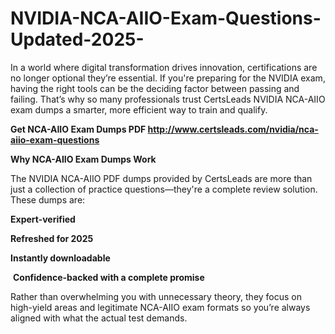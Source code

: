 # NVIDIA-NCA-AIIO-Exam-Questions-Updated-2025-
<p>In a world where digital transformation drives innovation, certifications are no longer optional they&rsquo;re essential. If you&#39;re preparing for the NVIDIA exam, having the right tools can be the deciding factor between passing and failing. That&rsquo;s why so many professionals trust CertsLeads NVIDIA NCA-AIIO exam dumps a smarter, more efficient way to train and qualify.</p> <p><strong>Get NCA-AIIO Exam Dumps PDF&nbsp;<a href="http://www.certsleads.com/nvidia/nca-aiio-exam-questions">http://www.certsleads.com/nvidia/nca-aiio-exam-questions</a></strong></p> <p><strong>Why NCA-AIIO Exam Dumps Work</strong></p> <p>The NVIDIA NCA-AIIO PDF dumps provided by CertsLeads are more than just a collection of practice questions&mdash;they&#39;re a complete review solution. These dumps are:</p> <p><strong>Expert-verified</strong></p> <p><strong>Refreshed for 2025</strong></p> <p><strong>Instantly downloadable</strong></p> <p>&nbsp;<strong>Confidence-backed with a complete promise</strong></p> <p>Rather than overwhelming you with unnecessary theory, they focus on high-yield areas and legitimate NCA-AIIO exam formats so you&rsquo;re always aligned with what the actual test demands.</p> <p>&nbsp;</p>
